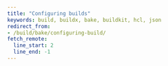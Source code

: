 ```yaml
---
title: "Configuring builds"
keywords: build, buildx, bake, buildkit, hcl, json
redirect_from:
- /build/bake/configuring-build/
fetch_remote:
  line_start: 2
  line_end: -1
---
```

